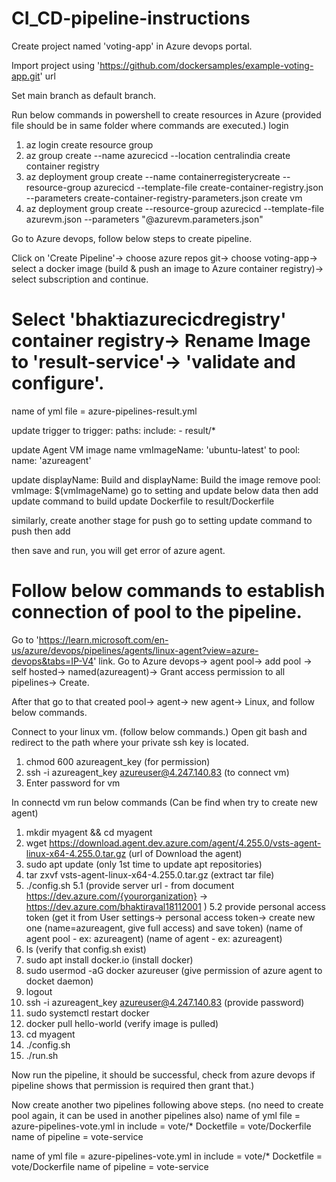 # CI_CD-pipeline-instructions
Create project named 'voting-app' in Azure devops portal.

Import project using 'https://github.com/dockersamples/example-voting-app.git' url

Set main branch as default branch.

Run below commands in powershell to create resources in Azure (provided file should be in same folder where commands are executed.)
login
1. az login
create resource group
2. az group create --name azurecicd --location centralindia
create container registry
3. az deployment group create --name containerregisterycreate --resource-group azurecicd --template-file create-container-registry.json --parameters create-container-registry-parameters.json
create vm
4. az deployment group create --resource-group azurecicd --template-file azurevm.json --parameters "@azurevm.parameters.json"

Go to Azure devops, follow below steps to create pipeline.

Click on 'Create Pipeline'-> choose azure repos git-> choose voting-app-> select a docker image (build & push an image to Azure container registry)-> select subscription and continue.

# Select 'bhaktiazurecicdregistry' container registry-> Rename Image to 'result-service'-> 'validate and configure'.

name of yml file = azure-pipelines-result.yml

update trigger to
trigger:
 paths:
   include:
     - result/*

update
  Agent VM image name
  vmImageName: 'ubuntu-latest'
  to
  pool:
  name: 'azureagent'

  update
  displayName: Build and displayName: Build the image
  remove
      pool:
      vmImage: $(vmImageName)
go to setting and update below data then add
update command to build
update Dockerfile to result/Dockerfile

similarly, create another stage for push
go to setting update command to push then add

then save and run, you will get error of azure agent.

# Follow below commands to establish connection of pool to the pipeline.
Go to 'https://learn.microsoft.com/en-us/azure/devops/pipelines/agents/linux-agent?view=azure-devops&tabs=IP-V4' link.
Go to Azure devops-> agent pool-> add pool -> self hosted-> named(azureagent)-> 
Grant access permission to all pipelines-> Create.

After that go to that created pool-> agent-> new agent-> Linux, and follow below commands.

Connect to your linux vm. (follow below commands.)
Open git bash and redirect to the path where your private ssh key is located.
1. chmod 600 azureagent_key (for permission)
2. ssh -i azureagent_key azureuser@4.247.140.83 (to connect vm)
3. Enter password for vm

In connectd vm run below commands (Can be find when try to create new agent)
1. mkdir myagent && cd myagent
2. wget https://download.agent.dev.azure.com/agent/4.255.0/vsts-agent-linux-x64-4.255.0.tar.gz (url of Download the agent)
3. sudo apt update (only 1st time to update apt repositories)
4. tar zxvf vsts-agent-linux-x64-4.255.0.tar.gz (extract tar file)
5. ./config.sh
  5.1 (provide server url - from document https://dev.azure.com/{yourorganization} -> https://dev.azure.com/bhaktiraval18112001 )
  5.2 provide personal access token (get it from User settings-> personal access token-> create new one (name=azureagent, give full access) and save token) (name of agent pool - ex: azureagent) (name of agent - ex: azureagent)
6. ls (verify that config.sh exist)
7. sudo apt install docker.io (install docker)
8. sudo usermod -aG docker azureuser (give permission of azure agent to docket daemon)
10. logout
11. ssh -i azureagent_key azureuser@4.247.140.83 (provide password)
12. sudo systemctl restart docker
13.  docker pull hello-world (verify image is pulled)
14.  cd myagent
15. ./config.sh
16. ./run.sh

Now run the pipeline, it should be successful, check from azure devops if pipeline shows that permission is required then grant that.)

Now create another two pipelines following above steps. (no need to create pool again, it can be used in another pipelines also)
name of yml file = azure-pipelines-vote.yml
in include = vote/*
Docketfile = vote/Dockerfile
name of pipeline = vote-service

name of yml file = azure-pipelines-vote.yml
in include = vote/*
Docketfile = vote/Dockerfile
name of pipeline = vote-service
   





